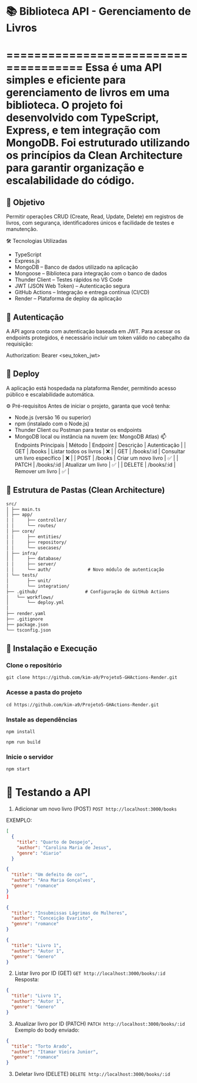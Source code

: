 # 📚 Biblioteca API - Gerenciamento de Livros
=====================================
Essa é uma API simples e eficiente para gerenciamento de livros em uma biblioteca. O projeto foi desenvolvido com TypeScript, Express, e tem integração com MongoDB. Foi estruturado utilizando os princípios da Clean Architecture para garantir organização e escalabilidade do código.
=====================================


## 📌 Objetivo
Permitir operações CRUD (Create, Read, Update, Delete) em registros de livros, com segurança, identificadores únicos e facilidade de testes e manutenção.


🛠️ Tecnologias Utilizadas
- TypeScript
- Express.js
- MongoDB – Banco de dados utilizado na aplicação
- Mongoose – Biblioteca para integração com o banco de dados
- Thunder Client – Testes rápidos no VS Code
- JWT (JSON Web Token) – Autenticação segura
- GitHub Actions – Integração e entrega contínua (CI/CD)
- Render – Plataforma de deploy da aplicação

## 🔐 Autenticação
A API agora conta com autenticação baseada em JWT. Para acessar os endpoints protegidos, é necessário incluir um token válido no cabeçalho da requisição:

Authorization: Bearer <seu_token_jwt>


## 🚀 Deploy
A aplicação está hospedada na plataforma Render, permitindo acesso público e escalabilidade automática.

⚙️ Pré-requisitos
Antes de iniciar o projeto, garanta que você tenha:
- Node.js (versão 16 ou superior)
- npm (instalado com o Node.js)
- Thunder Client ou Postman para testar os endpoints
- MongoDB local ou instância na nuvem (ex: MongoDB Atlas)
📫 Endpoints Principais
| Método | Endpoint | Descrição | Autenticação | 
| GET | /books | Listar todos os livros | ❌ | 
| GET | /books/:id | Consultar um livro específico | ❌ | 
| POST | /books | Criar um novo livro | ✅ | 
| PATCH | /books/:id | Atualizar um livro | ✅ | 
| DELETE | /books/:id | Remover um livro | ✅ | 


## 📁 Estrutura de Pastas (Clean Architecture)
```markdown
src/
│ ├── main.ts                 
│ ├── app/
│ │     ├── controller/       
│ │     └── routes/            
│ ├── core/
│ │     ├── entities/
│ │     ├── repository/
│ │     └── usecases/
│ ├── infra/
│ │     ├── database/
│ │     ├── server/
│ │     └── auth/              # Novo módulo de autenticação
│ └── tests/
│       ├── unit/
│       └── integration/ 
├── .github/                  # Configuração do GitHub Actions
│   └── workflows/
│       └── deploy.yml
│
├── render.yaml
├── .gitignore
├── package.json
└── tsconfig.json
```


## 🚀 Instalação e Execução
### Clone o repositório
```console
git clone https://github.com/kim-a9/Projeto5-GHActions-Render.git

```
###  Acesse a pasta do projeto
```console
cd https://github.com/kim-a9/Projeto5-GHActions-Render.git

```
###  Instale as dependências
```console
npm install

```
```console
npm run build

```
###  Inicie o servidor
```console
npm start

```

# 🧪 Testando a API
1. Adicionar um novo livro (POST)
`POST http://localhost:3000/books
`

EXEMPLO:
```json
[
  {
    "title": "Quarto de Despejo",
    "author": "Carolina Maria de Jesus",
    "genre": "diario"
  }
  ```
  ```json
  {
    "title": "Um defeito de cor",
    "author": "Ana Maria Gonçalves",
    "genre": "romance"
  }
]
```
```json
{
  "title": "Insubmissas Lágrimas de Mulheres",
  "author": "Conceição Evaristo",
  "genre": "romance"
}
```
```json
{
  "title": "Livro 1",
  "author": "Autor 1",
  "genre": "Genero"
}
```

2. Listar livro por ID (GET)
`GET http://localhost:3000/books/:id
`
Resposta:
```json
{
  "title": "Livro 1",
  "author": "Autor 1",
  "genre": "Genero"
}
```
3. Atualizar livro por ID (PATCH)
`PATCH http://localhost:3000/books/:id
`
Exemplo do body enviado:
```json
{
  "title": "Torto Arado",
  "author": "Itamar Vieira Junior",
  "genre": "romance"
}
```
3. Deletar livro (DELETE)
`DELETE http://localhost:3000/books/:id
`

